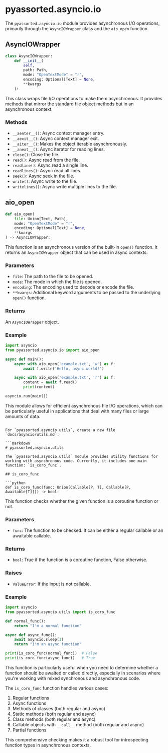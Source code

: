 # pyassorted.asyncio.io

The `pyassorted.asyncio.io` module provides asynchronous I/O operations, primarily through the `AsyncIOWrapper` class and the `aio_open` function.

## AsyncIOWrapper

```python
class AsyncIOWrapper:
    def __init__(
        self,
        path: Path,
        mode: "OpenTextMode" = "r",
        encoding: Optional[Text] = None,
        **kwargs
    ):
```

This class wraps file I/O operations to make them asynchronous. It provides methods that mirror the standard file object methods but in an asynchronous context.

### Methods

- `__aenter__()`: Async context manager entry.
- `__aexit__()`: Async context manager exit.
- `__aiter__()`: Makes the object iterable asynchronously.
- `__anext__()`: Async iterator for reading lines.
- `close()`: Close the file.
- `read()`: Async read from the file.
- `readline()`: Async read a single line.
- `readlines()`: Async read all lines.
- `seek()`: Async seek in the file.
- `write()`: Async write to the file.
- `writelines()`: Async write multiple lines to the file.

## aio_open

```python
def aio_open(
    file: Union[Text, Path],
    mode: "OpenTextMode" = "r",
    encoding: Optional[Text] = None,
    **kwargs
) -> AsyncIOWrapper:
```

This function is an asynchronous version of the built-in `open()` function. It returns an `AsyncIOWrapper` object that can be used in async contexts.

### Parameters

- `file`: The path to the file to be opened.
- `mode`: The mode in which the file is opened.
- `encoding`: The encoding used to decode or encode the file.
- `**kwargs`: Additional keyword arguments to be passed to the underlying `open()` function.

### Returns

An `AsyncIOWrapper` object.

### Example

```python
import asyncio
from pyassorted.asyncio.io import aio_open

async def main():
    async with aio_open('example.txt', 'w') as f:
        await f.write('Hello, async world!')

    async with aio_open('example.txt', 'r') as f:
        content = await f.read()
        print(content)

asyncio.run(main())
```

This module allows for efficient asynchronous file I/O operations, which can be particularly useful in applications that deal with many files or large amounts of data.

```

For `pyassorted.asyncio.utils`, create a new file `docs/asyncio/utils.md`:

```markdown
# pyassorted.asyncio.utils

The `pyassorted.asyncio.utils` module provides utility functions for working with asynchronous code. Currently, it includes one main function: `is_coro_func`.

## is_coro_func

```python
def is_coro_func(func: Union[Callable[P, T], Callable[P, Awaitable[T]]]) -> bool:
```

This function checks whether the given function is a coroutine function or not.

### Parameters

- `func`: The function to be checked. It can be either a regular callable or an awaitable callable.

### Returns

- `bool`: True if the function is a coroutine function, False otherwise.

### Raises

- `ValueError`: If the input is not callable.

### Example

```python
import asyncio
from pyassorted.asyncio.utils import is_coro_func

def normal_func():
    return "I'm a normal function"

async def async_func():
    await asyncio.sleep(1)
    return "I'm an async function"

print(is_coro_func(normal_func))  # False
print(is_coro_func(async_func))   # True
```

This function is particularly useful when you need to determine whether a function should be awaited or called directly, especially in scenarios where you're working with mixed synchronous and asynchronous code.

The `is_coro_func` function handles various cases:

1. Regular functions
2. Async functions
3. Methods of classes (both regular and async)
4. Static methods (both regular and async)
5. Class methods (both regular and async)
6. Callable objects with `__call__` method (both regular and async)
7. Partial functions

This comprehensive checking makes it a robust tool for introspecting function types in asynchronous contexts.

